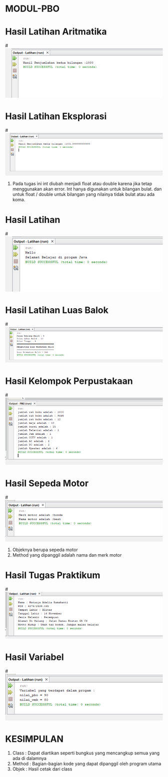 # MODUL-PBO
# Hasil Latihan Aritmatika
#![AlteText](https://github.com/natasyaadelia/MODUL-PBO/blob/master/Aritmatika.png "Hasil satu")
# Hasil Latihan Eksplorasi
#![AltText](https://github.com/natasyaadelia/MODUL-PBO/blob/master/Eksplorasi.png "Hasil dua")
1. Pada tugas ini int diubah menjadi float atau double karena jika tetap menggunakan akan error. Int hanya digunakan untuk bilangan bulat. dan untuk float / double untuk bilangan yang nilainya tidak bulat atau ada koma.
# Hasil Latihan 
#![AltText](https://github.com/natasyaadelia/MODUL-PBO/blob/master/Hello%20Telkom.png "Hasil tiga")
# Hasil Latihan Luas Balok
#![AltText](https://github.com/natasyaadelia/MODUL-PBO/blob/master/Luas%20Balok.png "Hasil empat")
# Hasil Kelompok Perpustakaan
#![AltText](https://github.com/natasyaadelia/MODUL-PBO/blob/master/PBO.png "Hasil lima")
# Hasil Sepeda Motor
#![AltText](https://github.com/natasyaadelia/MODUL-PBO/blob/master/Sepeda%20Motor.png "Hasil enam")
1. Objeknya berupa sepeda motor
2. Method yang dipanggil adalah nama dan merk motor
# Hasil Tugas Praktikum
#![AltText](https://github.com/natasyaadelia/MODUL-PBO/blob/master/Tugas%20Praktikum.png "Hasil tujuh")
# Hasil Variabel
#![AltText](https://github.com/natasyaadelia/MODUL-PBO/blob/master/Variabel.png "Hasil delapan")
# KESIMPULAN
1. Class : Dapat diartikan seperti bungkus yang mencangkup semua yang ada di dalamnya
2. Method : Bagian-bagian kode yang dapat dipanggil oleh program utama 
3. Objek : Hasil cetak dari class
